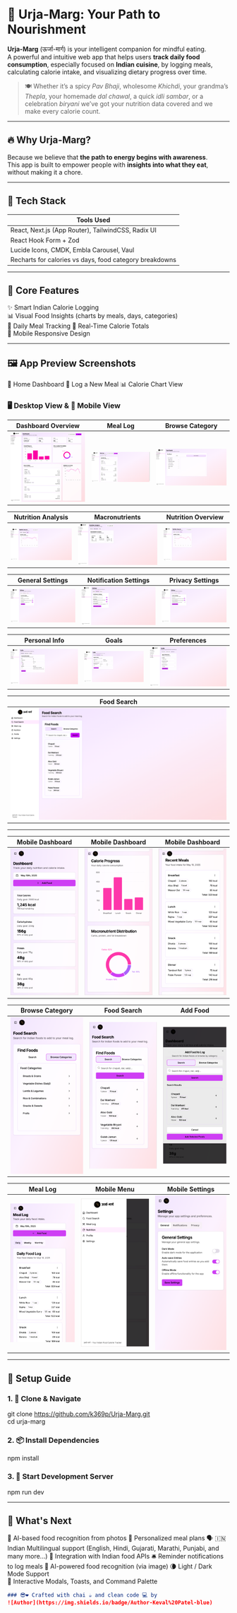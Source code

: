 # 🌿 Urja-Marg: Your Path to Nourishment

**Urja-Marg** (ऊर्जा-मार्ग) is your intelligent companion for mindful eating.  
A powerful and intuitive web app that helps users **track daily food consumption**, especially focused on **Indian cuisine**, by logging meals, calculating calorie intake, and visualizing dietary progress over time.

> 🍽️ Whether it’s a spicy *Pav Bhaji*, wholesome *Khichdi*, your grandma’s *Thepla*, your homemade *dal chawal*, a quick *idli sambar*, or a celebration *biryani* we’ve got your nutrition data covered and we make every calorie count.


---

## 🔥 Why Urja-Marg?

Because we believe that **the path to energy begins with awareness**.  
This app is built to empower people with **insights into what they eat**, without making it a chore.

---

## 🧠 Tech Stack

| Tools Used |
|------------|
| React, Next.js (App Router), TailwindCSS, Radix UI |
| React Hook Form + Zod |
| Lucide Icons, CMDK, Embla Carousel, Vaul |
| Recharts for calories vs days, food category breakdowns |

---

## 📲 Core Features

✨ Smart Indian Calorie Logging  
📊 Visual Food Insights (charts by meals, days, categories)  
📝 Daily Meal Tracking 
🧮 Real-Time Calorie Totals   
📱 Mobile Responsive Design

---

## 🖼️ App Preview Screenshots
🍛 Home Dashboard
🥗 Log a New Meal
📊 Calorie Chart View

### 🖥️ **Desktop View** & 📱 **Mobile View**

| Dashboard Overview | Meal Log | Browse Category |
|--------------------|----------|-----------------|
| ![Dashboard](assets/Dashboard.png) | ![Meal Log](assets/MealLog.png) | ![Browse Category](assets/BrowseCategory.png) |

| Nutrition Analysis | Macronutrients | Nutrition Overview |
|--------------------|----------------|--------------------|
| ![Nutrition Analysis](assets/NutritionAnalysis.png) | ![Macros](assets/NutritionMacronutrients.png) | ![Nutrition Analysis](assets/NutritionAnalysis.png) |

| General Settings | Notification Settings | Privacy Settings |
|------------------|-----------------------|------------------|
| ![Settings General](assets/SettingGeneral.png) | ![Settings Notification](assets/SettingNotification.png) | ![Settings Privacy](assets/SettingPrivacy.png) |

| Personal Info | Goals | Preferences |
|---------------|-------|-------------|
| ![Personal Info](assets/ProfilePI.png) | ![Goals](assets/ProfileGoals.png) | ![Preferences](assets/ProfilePref.png) |

| Food Search |
|-------------|
| ![Food Search](assets/FoodSearch.png) |

---

| Mobile Dashboard | Mobile Dashboard | Mobile Dashboard |
|------------------|------------------|------------------|
| ![Mobile Dashboard](assets/Mobile-View/Dashboard.png) | ![Mobile Dashboard](assets/Mobile-View/Dashboard1.png) | ![Mobile Dashboard](assets/Mobile-View/Dashboard2.png) |

| Browse Category | Food Search | Add Food |
|-----------------|-------------|----------|
| ![Browse Category](assets/Mobile-View/BrowseCategory.png) | ![Mobile Search](assets/Mobile-View/FoodSearch.png) | ![Add Food](assets/Mobile-View/AddFood.png) |

| Meal Log | Mobile Menu | Mobile Settings |
|----------|-------------|-----------------|
| ![Mobile Meal Log](assets/Mobile-View/MealLog.png) | ![Mobile Menu](assets/Mobile-View/MobileMenu.png) | ![Mobile Settings](assets/Mobile-View/Setting.png) |


---

## 🔧 Setup Guide

### 1. 📁 Clone & Navigate
git clone https://github.com/k369p/Urja-Marg.git  
cd urja-marg


### 2. 📦 Install Dependencies
npm install

### 3. 🚀 Start Development Server
npm run dev

---

## 🔮 What's Next
🍱 AI-based food recognition from photos 
🧘 Personalized meal plans
🗣️ 🇮🇳Indian Multilingual support (English, Hindi, Gujarati, Marathi, Punjabi, and many more...)
🧾 Integration with Indian food APIs
🛎️ Reminder notifications to log meals
🧠 AI-powered food recognition (via image)
🌘 Light / Dark Mode Support  
💬 Interactive Modals, Toasts, and Command Palette  

```markdown
### 😎❤️ Crafted with chai ☕️ and clean code 💻 by 
![Author](https://img.shields.io/badge/Author-Keval%20Patel-blue)